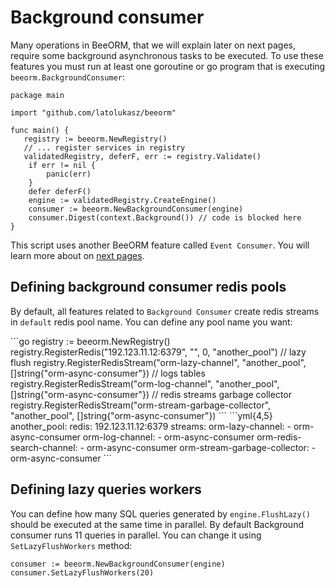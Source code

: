 # Background consumer

Many operations in BeeORM, that we will explain later on next pages, require
some background asynchronous tasks to be executed. To use these features you must
run at least one goroutine or go program that is executing `beeorm.BackgroundConsumer`:

```go{13-14}
package main

import "github.com/latolukasz/beeorm"

func main() {
   registry := beeorm.NewRegistry()
   // ... register services in registry
   validatedRegistry, deferF, err := registry.Validate()
    if err != nil {
        panic(err)
    }
    defer deferF()
    engine := validatedRegistry.CreateEngine()
    consumer := beeorm.NewBackgroundConsumer(engine)
    consumer.Digest(context.Background()) // code is blocked here
}

```

This script uses another BeeORM feature called `Event Consumer`. 
You will learn more about on [next pages](/guide/event_broker.html#consuming-events).

## Defining background consumer redis pools
By default, all features related to `Background Consumer` create redis streams in
``default`` redis pool name. You can define any pool name you want:


<code-group>
<code-block title="code">
```go
registry := beeorm.NewRegistry()
registry.RegisterRedis("192.123.11.12:6379", "", 0, "another_pool")
// lazy flush
registry.RegisterRedisStream("orm-lazy-channel", "another_pool", []string{"orm-async-consumer"})
// logs tables
registry.RegisterRedisStream("orm-log-channel", "another_pool", []string{"orm-async-consumer"})
// redis streams garbage collector
registry.RegisterRedisStream("orm-stream-garbage-collector", "another_pool", []string{"orm-async-consumer"})
```
</code-block>

<code-block title="yaml">
```yml{4,5}
another_pool:
    redis: 192.123.11.12:6379
    streams:
        orm-lazy-channel:
          - orm-async-consumer
        orm-log-channel:
          - orm-async-consumer
        orm-redis-search-channel:
          - orm-async-consumer
        orm-stream-garbage-collector:
          - orm-async-consumer
```
</code-block>
</code-group>

## Defining lazy queries workers
You can define how many SQL queries generated by `engine.FlushLazy()` should be executed at the same time in
parallel. By default Background consumer runs 11 queries in parallel. You can change it using 
`SetLazyFlushWorkers` method:

```go{2}
consumer := beeorm.NewBackgroundConsumer(engine)
consumer.SetLazyFlushWorkers(20)
```

